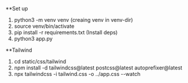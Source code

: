 **Set up
1. python3 -m venv venv (creaing venv in venv-dir)
2. source venv/bin/activate
3. pip install -r requirements.txt (Install deps)
4. python3 app.py

**Tailwind
1. cd static/css/tailwind
2. npm install -d tailwindcss@latest postcss@latest autoprefixer@latest
3. npx tailwindcss -i tailwind.css -o ../app.css --watch